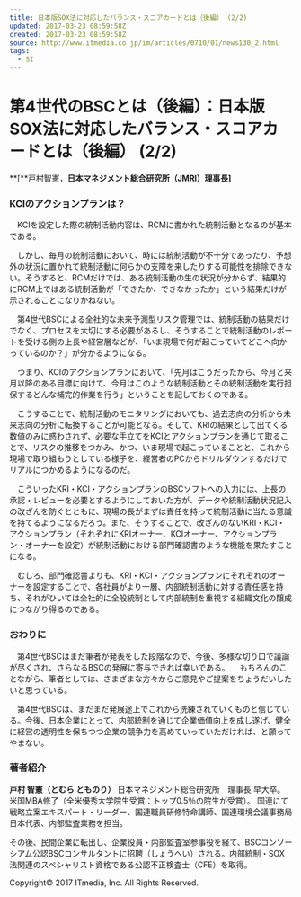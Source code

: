 ```yaml
---
title: 日本版SOX法に対応したバランス・スコアカードとは（後編） (2/2)
updated: 2017-03-23 08:59:58Z
created: 2017-03-23 08:59:58Z
source: http://www.itmedia.co.jp/im/articles/0710/01/news130_2.html
tags:
  - SI
---
```


# 第4世代のBSCとは（後編）：日本版SOX法に対応したバランス・スコアカードとは（後編） (2/2)

**[**戸村智憲，**日本マネジメント総合研究所（JMRI）理事長]**

### KCIのアクションプランは？

　KCIを設定した際の統制活動内容は、RCMに書かれた統制活動となるのが基本である。

　しかし、毎月の統制活動において、時には統制活動が不十分であったり、予想外の状況に置かれて統制活動に何らかの支障を来したりする可能性を排除できない。そうすると、RCMだけでは、ある統制活動の生の状況が分からず、結果的にRCM上ではある統制活動が「できたか、できなかったか」という結果だけが示されることになりかねない。

　第4世代BSCによる全社的な未来予測型リスク管理では、統制活動の結果だけでなく、プロセスを大切にする必要があるし、そうすることで統制活動のレポートを受ける側の上長や経営層などが、「いま現場で何が起こっていてどこへ向かっているのか？」が分かるようになる。

　つまり、KCIのアクションプランにおいて、「先月はこうだったから、今月と来月以降のある目標に向けて、今月はこのような統制活動とその統制活動を実行担保するどんな補完的作業を行う」ということを記しておくのである。

　こうすることで、統制活動のモニタリングにおいても、過去志向の分析から未来志向の分析に転換することが可能となる。そして、KRIの結果として出てくる数値のみに惑わされず、必要な手立てをKCIとアクションプランを通じて取ることで、リスクの推移をつかみ、かつ、いま現場で起こっていることと、これから現場で取り組もうとしている様子を、経営者のPCからドリルダウンするだけでリアルにつかめるようになるのだ。

　こういったKRI・KCI・アクションプランのBSCソフトへの入力には、上長の承認・レビューを必要とするようにしておいた方が、データや統制活動状況記入の改ざんを防ぐとともに、現場の長がまずは責任を持って統制活動に当たる意識を持てるようになるだろう。また、そうすることで、改ざんのないKRI・KCI・アクションプラン（それぞれにKRIオーナー、KCIオーナー、アクションプラン・オーナーを設定）が統制活動における部門確認書のような機能を果たすことになる。

　むしろ、部門確認書よりも、KRI・KCI・アクションプランにそれぞれのオーナーを設定することで、各社員がより一層、内部統制活動に対する責任感を持ち、それがひいては全社的に全般統制として内部統制を重視する組織文化の醸成につながり得るのである。

### おわりに

　第4世代BSCはまだ筆者が発表をした段階なので、今後、多様な切り口で議論が尽くされ、さらなるBSCの発展に寄与できれば幸いである。
　もちろんのことながら、筆者としては、さまざまな方々からご意見やご提案をちょうだいしたいと思っている。

　第4世代BSCは、まだまだ発展途上でこれから洗練されていくものと信じている。今後、日本企業にとって、内部統制を通じて企業価値向上を成し遂げ、健全に経営の透明性を保ちつつ企業の競争力を高めていっていただければ、と願ってやまない。

### 著者紹介

**戸村 智憲（とむら とものり）**
日本マネジメント総合研究所　理事長
早大卒。米国MBA修了（全米優秀大学院生受賞：トップ0.5％の院生が受賞）。
国連にて戦略立案エキスパート・リーダー、国連職員研修特命講師、国連環境会議事務局日本代表、内部監査業務を担当。

その後、民間企業に転出し、企業役員・内部監査室参事役を経て、BSCコンソーシアム公認BSCコンサルタントに招聘（しょうへい）される。内部統制・SOX法関連のスペシャリスト資格である公認不正検査士（CFE）を取得。

Copyright© 2017 ITmedia, Inc. All Rights Reserved.